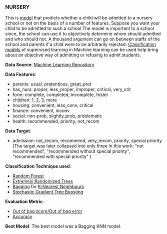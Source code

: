 ### NURSERY
This is [model](https://learn.microsoft.com/en-us/windows/ai/windows-ml/what-is-a-machine-learning-model) 
that predicts whether a child will be admitted to a nursery school or not on the basis of a number 
of features. Suppose you want your child to be admitted to such a school
The model is important to a school since, the school can use it to objectively determine whom should admitted and who
should not. A thousand argument can go on between staffs of the school and parents if a child were to be arbitrarily 
rejected. 
[Classification models](https://www.researchgate.net/publication/319370844_Classification_Techniques_in_Machine_Learning_Applications_and_Issues)
of supervised learning in Machine learning can be used help bring about an objective way 
of admitting or refusing to admit students.

**Data Source**: [Machine Learning Repository](https://archive.ics.uci.edu/ml/datasets/nursery)

**Data Features**:
- parents: usual, pretentious, great_pret
- has_nurs: proper, less_proper, improper, critical, very_crit
- form: complete, completed, incomplete, foster
- children: 1, 2, 3, more
- housing: convenient, less_conv, critical
- finance: convenient, inconv
- social: non-prob, slightly_prob, problematic
- health: recommended, priority, not_recom

**Data Target**:

- admission: not_recom, recommend, very_recom, priority, special priority 
(The target was later collapsed into only three in this work: "not recommended", "recommended without special priority", "recommended with special priority" )

**Classification Technique used**:
- [Random Forest](https://link.springer.com/article/10.1023/a:1010933404324) 
- [Extremely Randomized Trees](https://orbi.uliege.be/bitstream/2268/9357/1/geurts-mlj-advance.pdf)  
- [Bagging](https://www.researchgate.net/publication/45130375_Bagging_Boosting_and_Ensemble_Methods) 
for [K-Nearest Neighbours](https://dl.acm.org/doi/10.1145/3459665)
- [Stochastic Gradient Tree Boosting](https://www.ncbi.nlm.nih.gov/pmc/articles/PMC3885826/)  


**Evaluation Metric**: 
- [Out of bag score/Out of bag error](https://scikit-learn.org/stable/auto_examples/ensemble/plot_ensemble_oob.html) 
- [Accuracy](https://link.springer.com/chapter/10.1007/11941439_114)


**Best Model**: The best model was a Bagging KNN model.



